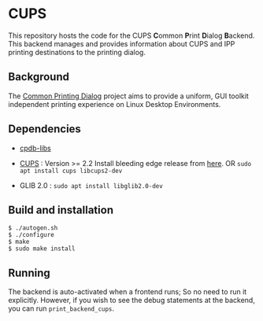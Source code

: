 # CUPS

This repository hosts the code for the CUPS **C**ommon **P**rint **D**ialog **B**ackend. This backend manages and provides information about CUPS and IPP printing destinations to the printing dialog.

## Background

The [Common Printing Dialog](https://wiki.ubuntu.com/CommonPrintingDialog) project aims to provide a uniform, GUI toolkit independent printing experience on Linux Desktop Environments.

## Dependencies

- [cpdb-libs](https://github.com/OpenPrinting/cpdb-libs)
- [CUPS](https://github.com/apple/cups/releases) : Version >= 2.2 
 Install bleeding edge release from [here](https://github.com/apple/cups/releases).
 OR
`sudo apt install cups libcups2-dev`

- GLIB 2.0 :
`sudo apt install libglib2.0-dev`

## Build and installation

    $ ./autogen.sh
    $ ./configure
    $ make
    $ sudo make install


## Running

The backend is auto-activated when a frontend runs; So no need to run it explicitly.
However, if you wish to see the debug statements at the backend, you can run  `print_backend_cups`. 
